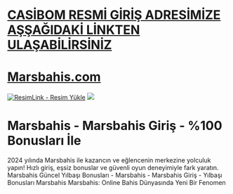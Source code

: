 #  <a href="https://www448marsbahis.com/">CASİBOM RESMİ GİRİŞ ADRESİMİZE AŞŞAĞIDAKİ LİNKTEN ULAŞABİLİRSİNİZ</a>

#  <a href="https://www448marsbahis.com/">Marsbahis.com</a>

<meta charset="UTF-8">
    <meta name="viewport" content="width=device-width, initial-scale=1.0">
</head>
<body>

<a href="https://www448marsbahis.com/" title="ResimLink - Resim Yükle"><img src="https://camo.githubusercontent.com/5d4a96b8b460e0944f6f56e197c04d48c2cb6af17e7c510770b761932ff6aac2/68747470733a2f2f692e68697a6c69726573696d2e636f6d2f33336176786b382e6a706567" title="ResimLink - Resim Yükle" alt="ResimLink - Resim Yükle"></a>
<a href="https://www448marsbahis.com/">
    <img src="https://camo.githubusercontent.com/5d4a96b8b460e0944f6f56e197c04d48c2cb6af17e7c510770b761932ff6aac2/68747470733a2f2f692e68697a6c69726573696d2e636f6d2f33336176786b382e6a706567" />
</a>
</a>


# Marsbahis - Marsbahis Giriş - %100 Bonusları İle


2024 yılında Marsbahis ile kazancın ve eğlencenin merkezine yolculuk yapın! Hızlı giriş, eşsiz bonuslar ve güvenli oyun deneyimiyle fark yaratın.
Marsbahis Güncel Yılbaşı Bonusları - Marsbahis - Marsbahis Giriş - Yılbaşı Bonusları Marsbahis
Marsbahis: Online Bahis Dünyasında Yeni Bir Fenomen
